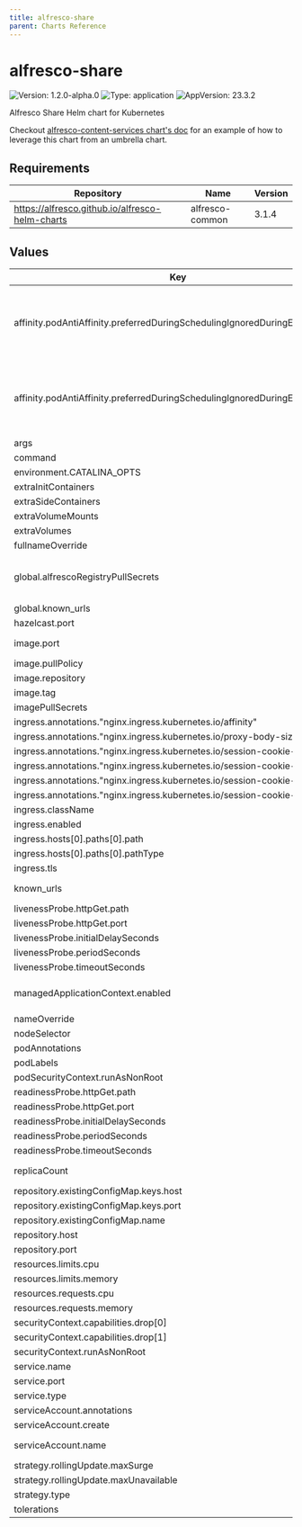 ```yaml
---
title: alfresco-share
parent: Charts Reference
---
```


# alfresco-share

![Version: 1.2.0-alpha.0](https://img.shields.io/badge/Version-1.2.0--alpha.0-informational?style=flat-square) ![Type: application](https://img.shields.io/badge/Type-application-informational?style=flat-square) ![AppVersion: 23.3.2](https://img.shields.io/badge/AppVersion-23.3.2-informational?style=flat-square)

Alfresco Share Helm chart for Kubernetes

Checkout [alfresco-content-services chart's doc](https://github.com/Alfresco/acs-deployment/blob/master/docs/helm/README.md) for an example of how to leverage this chart from an umbrella chart.

## Requirements

| Repository | Name | Version |
|------------|------|---------|
| https://alfresco.github.io/alfresco-helm-charts | alfresco-common | 3.1.4 |

## Values

| Key | Type | Default | Description |
|-----|------|---------|-------------|
| affinity.podAntiAffinity.preferredDuringSchedulingIgnoredDuringExecution[0] | object | `{"podAffinityTerm":{"labelSelector":{"matchExpressions":[{"key":"app.kubernetes.io/name","operator":"In","values":["{{ template \"alfresco-share.name\" $ }}"]},{"key":"app.kubernetes.io/instance","operator":"In","values":["{{ $.Release.Name }}"]},{"key":"app.kubernetes.io/component","operator":"In","values":["{{ $.Chart.Name }}"]}]},"topologyKey":"topology.kubernetes.io/zone"},"weight":10}` | Prefer to schedule pods in different zones |
| affinity.podAntiAffinity.preferredDuringSchedulingIgnoredDuringExecution[1] | object | `{"podAffinityTerm":{"labelSelector":{"matchExpressions":[{"key":"app.kubernetes.io/name","operator":"In","values":["{{ template \"alfresco-share.name\" $ }}"]},{"key":"app.kubernetes.io/instance","operator":"In","values":["{{ $.Release.Name }}"]},{"key":"app.kubernetes.io/component","operator":"In","values":["{{ $.Chart.Name }}"]}]},"topologyKey":"kubernetes.io/hostname"},"weight":5}` | Prefer to schedule pods on different nodes |
| args | list | `[]` |  |
| command | list | `[]` |  |
| environment.CATALINA_OPTS | string | `"-XX:MinRAMPercentage=50 -XX:MaxRAMPercentage=80"` |  |
| extraInitContainers | list | `[]` |  |
| extraSideContainers | list | `[]` |  |
| extraVolumeMounts | list | `[]` |  |
| extraVolumes | list | `[]` |  |
| fullnameOverride | string | `""` | Define a fully static name |
| global.alfrescoRegistryPullSecrets | string | `"quay-registry-secret"` | If a private image registry a secret can be defined and passed to kubernetes, see: https://github.com/Alfresco/acs-deployment/blob/a924ad6670911f64f1bba680682d266dd4ea27fb/docs/helm/eks-deployment.md#docker-registry-secret |
| global.known_urls | string | `nil` | a fallback for .Values.known_urls that can be shared between charts |
| hazelcast.port | int | `5701` | Port used to expose the Hazelcast service when replicaCount > 1 |
| image.port | int | `8080` | Internal port where the pod is listening. Should only be changed is you use a custom image which uses a different port. |
| image.pullPolicy | string | `"IfNotPresent"` |  |
| image.repository | string | `"quay.io/alfresco/alfresco-share"` |  |
| image.tag | string | `"23.3.2"` |  |
| imagePullSecrets | list | `[]` |  |
| ingress.annotations."nginx.ingress.kubernetes.io/affinity" | string | `"cookie"` |  |
| ingress.annotations."nginx.ingress.kubernetes.io/proxy-body-size" | string | `"5g"` |  |
| ingress.annotations."nginx.ingress.kubernetes.io/session-cookie-expires" | string | `"604800"` |  |
| ingress.annotations."nginx.ingress.kubernetes.io/session-cookie-max-age" | string | `"604800"` |  |
| ingress.annotations."nginx.ingress.kubernetes.io/session-cookie-name" | string | `"alfrescoShare"` |  |
| ingress.annotations."nginx.ingress.kubernetes.io/session-cookie-path" | string | `"/share"` |  |
| ingress.className | string | `"nginx"` |  |
| ingress.enabled | bool | `true` |  |
| ingress.hosts[0].paths[0].path | string | `"/share"` |  |
| ingress.hosts[0].paths[0].pathType | string | `"ImplementationSpecific"` |  |
| ingress.tls | list | `[]` |  |
| known_urls | string | `nil` | Provide the list of URL considered allowed to access Share resources (used for CSRF protection). The value be either a list of strings or a single string separated by spaces. |
| livenessProbe.httpGet.path | string | `"/share"` |  |
| livenessProbe.httpGet.port | string | `"http"` |  |
| livenessProbe.initialDelaySeconds | int | `15` |  |
| livenessProbe.periodSeconds | int | `20` |  |
| livenessProbe.timeoutSeconds | int | `5` |  |
| managedApplicationContext.enabled | bool | `true` | Automatically inject a custom application context file which for now only enables hazelcast clustering when more than one replica is configured. Should be disabled when providing a custom application context file. |
| nameOverride | string | `""` | Define a partially static name |
| nodeSelector | object | `{}` |  |
| podAnnotations | object | `{}` |  |
| podLabels | object | `{}` |  |
| podSecurityContext.runAsNonRoot | bool | `true` |  |
| readinessProbe.httpGet.path | string | `"/share"` |  |
| readinessProbe.httpGet.port | string | `"http"` |  |
| readinessProbe.initialDelaySeconds | int | `15` |  |
| readinessProbe.periodSeconds | int | `30` |  |
| readinessProbe.timeoutSeconds | int | `5` |  |
| replicaCount | int | `1` | Define the number of replicas to run. Multiple replicas are only supported on Share 23.1.1 and later |
| repository.existingConfigMap.keys.host | string | `"REPO_HOST"` | name of the key in the configMap where to find the repository service host |
| repository.existingConfigMap.keys.port | string | `"REPO_PORT"` | name of the key in the configMap where to find the repository service port |
| repository.existingConfigMap.name | string | `nil` | a pre-existing configmap which provides expected configuration for Share |
| repository.host | string | `"localhost"` | repository hostname/servicename |
| repository.port | int | `8080` | repository port where service is exposed |
| resources.limits.cpu | string | `"4"` |  |
| resources.limits.memory | string | `"2000Mi"` |  |
| resources.requests.cpu | string | `"250m"` |  |
| resources.requests.memory | string | `"512Mi"` |  |
| securityContext.capabilities.drop[0] | string | `"NET_RAW"` |  |
| securityContext.capabilities.drop[1] | string | `"ALL"` |  |
| securityContext.runAsNonRoot | bool | `false` |  |
| service.name | string | `"share"` |  |
| service.port | int | `80` |  |
| service.type | string | `"ClusterIP"` |  |
| serviceAccount.annotations | object | `{}` | Annotations to add to the service account |
| serviceAccount.create | bool | `true` | Specifies whether a service account should be created |
| serviceAccount.name | string | `"share-sa"` | The name of the service account to use. If not set and create is true, a name is generated using the fullname template |
| strategy.rollingUpdate.maxSurge | int | `1` |  |
| strategy.rollingUpdate.maxUnavailable | int | `0` |  |
| strategy.type | string | `"RollingUpdate"` |  |
| tolerations | list | `[]` |  |
